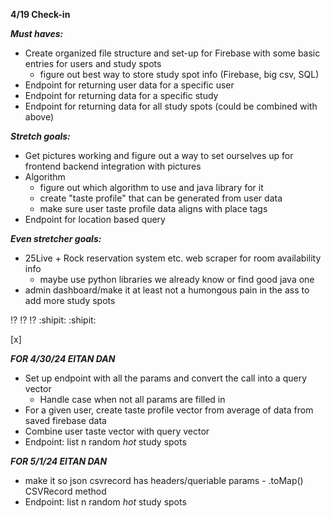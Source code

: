 **4/19 Check-in**

***Must haves:***
 - Create organized file structure and set-up for Firebase with some basic entries for users and study spots
    - figure out best way to store study spot info (Firebase, big csv, SQL)
 - Endpoint for returning user data for a specific user
 - Endpoint for returning data for a specific study
 - Endpoint for returning data for all study spots (could be combined with above)

***Stretch goals:***
 - Get pictures working and figure out a way to set ourselves up for frontend backend integration with pictures
 - Algorithm
    - figure out which algorithm to use and java library for it
    - create "taste profile" that can be generated from user data
    - make sure user taste profile data aligns with place tags
 - Endpoint for location based query

 ***Even stretcher goals:***
 - 25Live + Rock reservation system etc. web scraper for room availability info
    - maybe use python libraries we already know or find good java one
 - admin dashboard/make it at least not a humongous pain in the ass to add more study spots
 

 :interrobang: :interrobang: :interrobang:
 :shipit: :shipit:

 [x]
 
***FOR 4/30/24 EITAN DAN***
 - Set up endpoint with all the params and convert the call into a query vector
   - Handle case when not all params are filled in
 - For a given user, create taste profile vector from average of data from saved firebase data
 - Combine user taste vector with query vector
 - Endpoint: list n random *hot* study spots

***FOR 5/1/24 EITAN DAN***
 - make it so json csvrecord has headers/queriable params - .toMap() CSVRecord method
 - Endpoint: list n random *hot* study spots